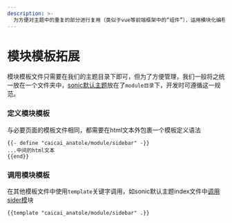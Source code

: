 ```yaml
---
description: >-
  为方便对主题中的重复的部分进行复用（类似于vue等前端框架中的“组件”），运用模块化编程思想，我们可以在sonic本身必要的模板文件之外，定义一些我们自己的模板文件。
---
```


# 模块模板拓展

模块模板文件只需要在我们的主题目录下即可，但为了方便管理，我们一般将之统一放在一个文件夹中，[sonic默认主题](https://github.com/go-sonic/default-theme-anatole)放在了`module目录`下，开发时可遵循这一规范。

### 定义模块模板

与必要页面的模板文件相同，都需要在html文本外包裹一个模板定义语法

```
{{- define "caicai_anatole/module/sidebar" -}}
...中间的html文本
{{end}}
```

### 调用模块模板

在其他模板文件中使用`template`关键字调用，如sonic默认主题index文件中[调用sider模](https://github.com/go-sonic/default-theme-anatole/blob/master/journals.tmpl#L26)块

```
{{template "caicai_anatole/module/sidebar" .}}
```



